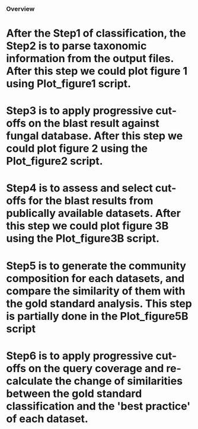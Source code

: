### Overview
# After the Step1 of classification, the Step2 is to parse taxonomic information from the output files. After this step we could plot figure 1 using Plot_figure1 script.
# Step3 is to apply progressive cut-offs on the blast result against fungal database. After this step we could plot figure 2 using the Plot_figure2 script.
# Step4 is to assess and select cut-offs for the blast results from publically available datasets. After this step we could plot figure 3B using the Plot_figure3B script.
# Step5 is to generate the community composition for each datasets, and compare the similarity of them with the gold standard analysis. This step is partially done in the Plot_figure5B script
# Step6 is to apply progressive cut-offs on the query coverage and re-calculate the change of similarities between the gold standard classification and the 'best practice' of each dataset.
